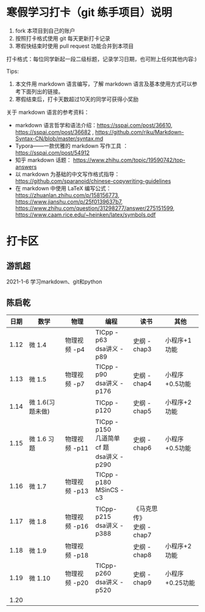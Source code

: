 # 寒假学习打卡（git 练手项目）说明

1. fork 本项目到自己的账户
1. 按照打卡格式使用 git 每天更新打卡记录
1. 寒假快结束时使用 pull request 功能合并到本项目

打卡格式：每位同学新起一段二级标题，记录学习日期，也可附上任何其他内容:)

Tips:

1. 本文件用 markdown 语言编写，了解 markdown 语言及基本使用方式可以参考下面列出的链接。 
1. 寒假结束后，打卡天数超过10天的同学可获得小奖励

关于 markdown 语言的参考资料：
+ markdown 语言哲学和语法介绍：https://sspai.com/post/36610, https://sspai.com/post/36682 , https://github.com/riku/Markdown-Syntax-CN/blob/master/syntax.md
+ Typora——一款优雅的 markdown 写作工具 ： https://sspai.com/post/54912
+ 知乎 markdown 话题： https://www.zhihu.com/topic/19590742/top-answers
+ 以 markdown 为基础的中文写作格式指导：https://github.com/sparanoid/chinese-copywriting-guidelines
+ 在 markdown 中使用 LaTeX 编写公式： https://zhuanlan.zhihu.com/p/158156773, https://www.jianshu.com/p/25f0139637b7, https://www.zhihu.com/question/31298277/answer/275151599, https://www.caam.rice.edu/~heinken/latex/symbols.pdf


# 打卡区

## 游凯超
2021-1-6 学习markdown、git和python

## 陈启乾

| 日期 | 数学             | 物理          | 编程                                             | 读书                         | 其他            |
| ---- | ---------------- | ------------- | ------------------------------------------------ | ---------------------------- | --------------- |
| 1.12 | 微 1.4           | 物理视频 -p4  | TICpp -p63<br/>dsa讲义 -p89                      | 史纲 -chap3                  | 小程序+1 功能   |
| 1.13 | 微 1.5           | 物理视频 -p7  | TICpp -p90<br/>dsa讲义 -p176                     | 史纲 -chap4                  | 小程序+0.5功能  |
| 1.14 | 微 1.6(习题未做) |               | TICpp -p120                                      | 史纲 -chap5                  | 小程序+2 功能   |
| 1.15 | 微 1.6 习题<br/> | 物理视频 -p11 | TICpp -p150<br/>几道简单 cf 题<br/>dsa讲义 -p290 | 史纲 -chap6                  | 小程序+0.5功能  |
| 1.16 | 微 1.7           | 物理视频 -p13 | TICpp -p180<br/>MSinCS -c3                       |                              |                 |
| 1.17 | 微 1.8           | 物理视频 -p16 | TICpp-p215<br/>dsa讲义 -p388                     | 《马克思传》<br/>史纲 -chap7 |                 |
| 1.18 | 微 1.9           | 物理视频 -p18 |                                                  | 史纲 -chap8                  | 小程序+2功能    |
| 1.19 | 微 1.10          | 物理视频 -p20 | TICpp-p260<br />dsa讲义 -p520                    | 史纲 -chap9                  | 小程序+0.25功能 |
| 1.20 |                  |               |                                                  |                              |                 |

